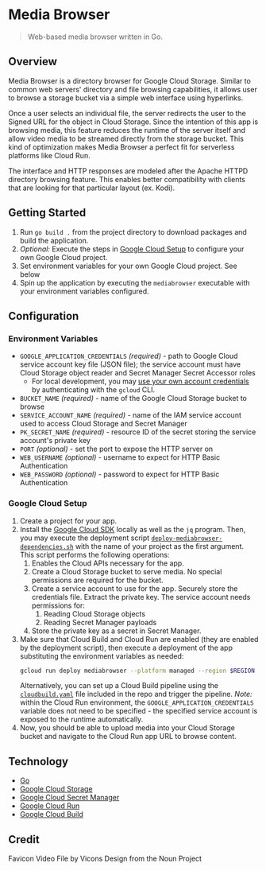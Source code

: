 # Media Browser

> Web-based media browser written in Go.

## Overview

Media Browser is a directory browser for Google Cloud Storage.
Similar to common web servers' directory and file browsing capabilities, it allows user to browse a storage bucket via a simple web interface using hyperlinks.

Once a user selects an individual file, the server redirects the user to the Signed URL for the object in Cloud Storage.
Since the intention of this app is browsing media, this feature reduces the runtime of the server itself and allow video media to be streamed directly from the storage bucket.
This kind of optimization makes Media Browser a perfect fit for serverless platforms like Cloud Run.

The interface and HTTP responses are modeled after the Apache HTTPD directory browsing feature.
This enables better compatibility with clients that are looking for that particular layout (ex. Kodi).

## Getting Started

1. Run `go build .` from the project directory to download packages and build the application.
2. _Optional:_ Execute the steps in [Google Cloud Setup](#google-cloud-setup) to configure your own Google Cloud project.
3. Set environment variables for your own Google Cloud project. See below 
4. Spin up the application by executing the `mediabrowser` executable with your environment variables configured.

## Configuration

### Environment Variables

* `GOOGLE_APPLICATION_CREDENTIALS` _(required)_ - path to Google Cloud service account key file (JSON file); the service account must have Cloud Storage object reader and Secret Manager Secret Accessor roles
  * For local development, you may [use your own account credentials](https://cloud.google.com/docs/authentication/application-default-credentials#personal) by authenticating with the `gcloud` CLI. 
* `BUCKET_NAME` _(required)_ - name of the Google Cloud Storage bucket to browse
* `SERVICE_ACCOUNT_NAME` _(required)_ - name of the IAM service account used to access Cloud Storage and Secret Manager
* `PK_SECRET_NAME` _(required)_ - resource ID of the secret storing the service account's private key
* `PORT` _(optional)_ - set the port to expose the HTTP server on
* `WEB_USERNAME` _(optional)_ - username to expect for HTTP Basic Authentication
* `WEB_PASSWORD` _(optional)_ - password to expect for HTTP Basic Authentication

### Google Cloud Setup

1. Create a project for your app.
2. Install the [Google Cloud SDK](https://cloud.google.com/sdk) locally as well as the `jq` program. Then, you may execute the deployment script [`deploy-mediabrowser-dependencies.sh`](/deploy-mediabrowser-dependencies.sh) with the name of your project as the first argument.
   This script performs the following operations:
    1. Enables the Cloud APIs necessary for the app.
    2. Create a Cloud Storage bucket to serve media. No special permissions are required for the bucket.
    3. Create a service account to use for the app. Securely store the credentials file. Extract the private key. The service account needs permissions for:
        1. Reading Cloud Storage objects
        2. Reading Secret Manager payloads
    4. Store the private key as a secret in Secret Manager.
3. Make sure that Cloud Build and Cloud Run are enabled (they are enabled by the deployment script), then execute a deployment of the app substituting the environment variables as needed:
    ```bash
    gcloud run deploy mediabrowser --platform managed --region $REGION --image gcr.io/$PROJECT_ID/mediabrowser:latest --allow-unauthenticated --service-account $_SERVICE_ACCOUNT_EMAIL --set-env-vars BUCKET_NAME=$BUCKET_NAME,WEB_USERNAME=$WEB_USERNAME,WEB_PASSWORD=$WEB_PASSWORD,PK_SECRET_NAME=$PK_SECRET_NAME
    ```
    Alternatively, you can set up a Cloud Build pipeline using the [`cloudbuild.yaml`](/cloudbuild.yaml) file included in the repo and trigger the pipeline.
    _Note:_ within the Cloud Run environment, the `GOOGLE_APPLICATION_CREDENTIALS` variable does not need to be specified - the specified service account is exposed to the runtime automatically.
4. Now, you should be able to upload media into your Cloud Storage bucket and navigate to the Cloud Run app URL to browse content.

## Technology

* [Go](https://golang.org/)
* [Google Cloud Storage](https://cloud.google.com/storage/docs/)
* [Google Cloud Secret Manager](https://cloud.google.com/secret-manager/docs/)
* [Google Cloud Run](https://cloud.google.com/run/docs/)
* [Google Cloud Build](https://cloud.google.com/cloud-build/docs/)

## Credit

Favicon Video File by Vicons Design from the Noun Project
